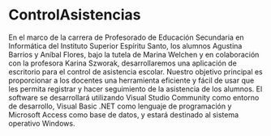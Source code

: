 # ControlAsistencias

En el marco de la carrera de Profesorado de Educación Secundaria en Informática del Instituto Superior Espíritu Santo, los alumnos Agustina Barrios y Aníbal Flores, bajo la tutela de Marina Welchen y en colaboración con la profesora Karina Szworak, desarrollaremos una aplicación de escritorio para el control de asistencia escolar. Nuestro objetivo principal es proporcionar a los docentes una herramienta eficiente y fácil de usar que les permita registrar y hacer seguimiento de la asistencia de los alumnos. El software se desarrollará utilizando Visual Studio Community como entorno de desarrollo, Visual Basic .NET como lenguaje de programación y Microsoft Access como base de datos, y estará destinado al sistema operativo Windows.
